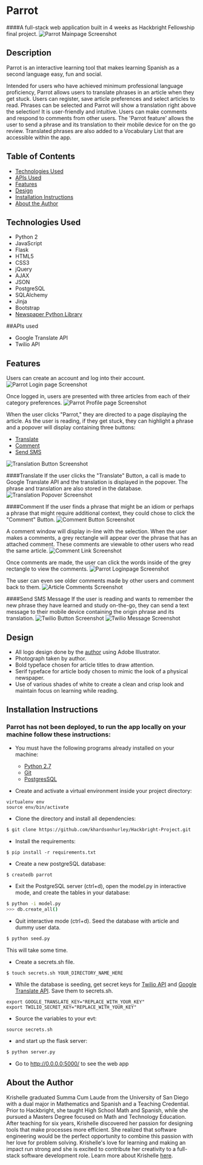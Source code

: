 # Parrot

####A full-stack web application built in 4 weeks as Hackbright Fellowship final project.
<img src="/static/img/Screenshots/HomePage.png" alt="Parrot Mainpage Screenshot"/>

## Description
Parrot is an interactive learning tool that makes learning Spanish as a second language easy, fun and social.

Intended for users who have achieved minimum professional language proficiency, Parrot allows users to translate phrases in an article when they get stuck. Users can register, save article preferences and select articles to read. Phrases can be selected and Parrot will show a translation right above the selection! It is user-friendly and intuitive. Users can make comments and respond to comments from other users. The 'Parrot feature' allows the user to send a phrase and its translation to their mobile device for on the go review. Translated phrases are also added to a Vocabulary List that are accessible within the app.

## Table of Contents
* [Technologies Used](#technologiesused)
* [APIs Used](#apisused)
* [Features](#features)
* [Design](#design)
* [Installation Instructions](#installation)
* [About the Author](#author)

## <a name="technologiesused"></a>Technologies Used
* Python 2
* JavaScript
* Flask
* HTML5
* CSS3
* jQuery
* AJAX
* JSON
* PostgreSQL
* SQLAlchemy
* Jinja 
* Bootstrap 
* [Newspaper Python Library](https://pypi.python.org/pypi/newspaper)

##<a name="apisused"></a>APIs used
* Google Translate API
* Twilio API

## Features
Users can create an account and log into their account.
<img src="/static/img/Screenshots/LoginPage.png" alt="Parrot Login page Screenshot"/>

Once logged in, users are presented with three articles from each of their category preferences.
<img src="/static/img/Screenshots/ProfilePage.png" alt="Parrot Profile page Screenshot"/>

<!-- If the user does not like the articles provided, they may chose to see more from that category.  -->

When the user clicks "Parrot," they are directed to a page displaying the article. As the user is reading, if they get stuck, they can highlight a phrase and a popover will display containing three buttons:
* [Translate](#translate)
* [Comment](#comment)
* [Send SMS](#twilio)
<img src="/static/img/Screenshots/TranslationButton.png" alt="Translation Button Screenshot"/>

####<a name="translate"></a>Translate
If the user clicks the "Translate" Button, a call is made to Google Translate API and the translation is displayed in the popover. The phrase and translation are also stored in the database.
<img src="/static/img/Screenshots/TranslationPopover.png" alt="Translation Popover Screenshot"/>

####<a name="comment"></a>Comment
If the user finds a phrase that might be an idiom or perhaps a phrase that might require additional context, they could chose to click the "Comment" Button. 
<img src="/static/img/Screenshots/CommentButton.png" alt="Comment Button Screenshot"/>

A comment window will display in-line with the selection. When the user makes a comments, a grey rectangle will appear over the phrase that has an attached comment. These comments are viewable to other users who read the same article. 
<img src="/static/img/Screenshots/CommentLinkWindow.png" alt="Comment Link Screenshot"/>

Once comments are made, the user can click the words inside of the grey rectangle to view the comments.
<img src="/static/img/Screenshots/CommentLink.png" alt="Parrot Loginpage Screenshot"/> 

The user can even see older comments made by other users and comment back to them. 
<img src="/static/img/Screenshots/ArticleComments.png" alt="Article Comments Screenshot"/>

####<a name="twilio"></a>Send SMS Message
If the user is reading and wants to remember the new phrase they have learned and study on-the-go, they can send a text message to their mobile device containing the origin phrase and its translation. 
<img src="/static/img/Screenshots/TwilioButton.png" alt="Twilio Button Screenshot"/>
<img src="/static/img/Screenshots/TwilioMessage.png" alt="Twilio Message Screenshot"/>

## <a name="design"></a>Design
* All logo design done by the [author](https://www.linkedin.com/in/khardsonhurley) using Adobe Illustrator.
* Photograph taken by author.
* Bold typeface chosen for article titles to draw attention.
* Serif typeface for article body chosen to mimic the look of a physical newspaper. 
* Use of various shades of white to create a clean and crisp look and maintain focus on learning while reading.

## <a name="installation"></a>Installation Instructions
### Parrot has not been deployed, to run the app locally on your machine follow these instructions:

* You must have the following programs already installed on your machine:
    * [Python 2.7](https://www.python.org/downloads/)
    * [Git](https://git-scm.com/book/en/v2/Getting-Started-Installing-Git)
    * [PostgresSQL](https://www.postgresql.org/download/)

* Create and activate a virtual environment inside your project directory:
```
virtualenv env
source env/bin/activate
```
* Clone the directory and install all dependencies:
```bash
$ git clone https://github.com/khardsonhurley/Hackbright-Project.git
```
* Install the requirements:
```
$ pip install -r requirements.txt
```
* Create a new postgreSQL database:
```bash    
$ createdb parrot
```
* Exit the PostgreSQL server (ctrl+d), open the model.py in interactive mode, and create the tables in your database:
```bash
$ python -i model.py
>>> db.create_all()
```
* Quit interactive mode (ctrl+d). Seed the database with article and dummy user data. 
```bash
$ python seed.py
```
This will take some time.

* Create a secrets.sh file. 
```
$ touch secrets.sh YOUR_DIRECTORY_NAME_HERE
```
* While the database is seeding, get secret keys for [Twilio API](https://www.twilio.com/) and [Google Translate API](https://cloud.google.com/translate/docs/). Save them to secrets.sh.

```
export GOOGLE_TRANSLATE_KEY="REPLACE_WITH_YOUR_KEY"  
export TWILIO_SECRET_KEY="REPLACE_WITH_YOUR_KEY"  
```
* Source the variables to your evt:

```
source secrets.sh
```
*  and start up the flask server:
```bash
$ python server.py
```
* Go to http://0.0.0.0:5000/ to see the web app



## <a name="author"></a>About the Author

Krishelle graduated Summa Cum Laude from the University of San Diego with a dual major in Mathematics and Spanish and a Teaching Credential. Prior to Hackbright, she taught High School Math and Spanish, while she pursued a Masters Degree focused on Math and Technology Education. After teaching for six years, Krishelle discovered her passion for designing tools that make processes more efficient. She realized that software engineering would be the perfect opportunity to combine this passion with her love for problem solving. Krishelle's love for learning and making an impact run strong and she is excited to contribute her creativity to a full-stack software development role. Learn more about Krishelle [here](https://www.linkedin.com/in/khardsonhurley). 











